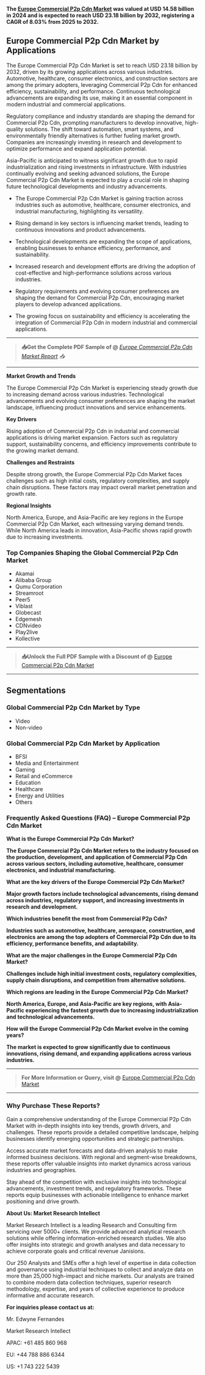 <p><strong>The <a href="https://www.marketresearchintellect.com/download-sample/?rid=412749&amp;utm_source=Pulse-April-Europe&amp;utm_medium=852">Europe Commercial P2p Cdn Market</a> was valued at USD 14.58 billion in 2024 and is expected to reach USD 23.18 billion by 2032, registering a CAGR of 8.03% from 2025 to 2032.</strong></p><h2>Europe Commercial P2p Cdn Market by Applications&nbsp;</h2><p><p>The Europe Commercial P2p Cdn Market is set to reach USD 23.18 billion by 2032, driven by its growing applications across various industries. Automotive, healthcare, consumer electronics, and construction sectors are among the primary adopters, leveraging Commercial P2p Cdn for enhanced efficiency, sustainability, and performance. Continuous technological advancements are expanding its use, making it an essential component in modern industrial and commercial applications.</p><p>Regulatory compliance and industry standards are shaping the demand for Commercial P2p Cdn, prompting manufacturers to develop innovative, high-quality solutions. The shift toward automation, smart systems, and environmentally friendly alternatives is further fueling market growth. Companies are increasingly investing in research and development to optimize performance and expand application potential.</p><p>Asia-Pacific is anticipated to witness significant growth due to rapid industrialization and rising investments in infrastructure. With industries continually evolving and seeking advanced solutions, the Europe Commercial P2p Cdn Market is expected to play a crucial role in shaping future technological developments and industry advancements.</p></p><ul><li><p>The Europe Commercial P2p Cdn Market is gaining traction across industries such as automotive, healthcare, consumer electronics, and industrial manufacturing, highlighting its versatility.</p></li><li><p>Rising demand in key sectors is influencing market trends, leading to continuous innovations and product advancements.</p></li><li><p>Technological developments are expanding the scope of applications, enabling businesses to enhance efficiency, performance, and sustainability.</p></li><li><p>Increased research and development efforts are driving the adoption of cost-effective and high-performance solutions across various industries.</p></li><li><p>Regulatory requirements and evolving consumer preferences are shaping the demand for Commercial P2p Cdn, encouraging market players to develop advanced applications.</p></li><li><p>The growing focus on sustainability and efficiency is accelerating the integration of Commercial P2p Cdn in modern industrial and commercial applications.</p></li></ul><hr /><blockquote><p><strong><span class="font-[700]">📥Get the Complete PDF Sample of @ </span></strong><em><span class="font-[700]"><a href="https://www.marketresearchintellect.com/download-sample/?rid=412749&amp;utm_source=Pulse-April-Europe&amp;utm_medium=852" target="_blank" data-tracking-control-name="article-ssr-frontend-pulse_little-text-block" data-tracking-will-navigate="" data-test-link="">Europe Commercial P2p Cdn Market Report</a>&nbsp;📥</span></em></p></blockquote><hr /><p class="" data-start="77" data-end="360"><strong data-start="77" data-end="105">Market Growth and Trends</strong></p><p class="" data-start="77" data-end="360">The Europe Commercial P2p Cdn Market is experiencing steady growth due to increasing demand across various industries. Technological advancements and evolving consumer preferences are shaping the market landscape, influencing product innovations and service enhancements.</p><p class="" data-start="362" data-end="606"><strong data-start="362" data-end="377">Key Drivers</strong></p><p class="" data-start="362" data-end="606">Rising adoption of Commercial P2p Cdn in industrial and commercial applications is driving market expansion. Factors such as regulatory support, sustainability concerns, and efficiency improvements contribute to the growing market demand.</p><p class="" data-start="608" data-end="849"><strong data-start="608" data-end="637">Challenges and Restraints</strong></p><p class="" data-start="608" data-end="849">Despite strong growth, the Europe Commercial P2p Cdn Market faces challenges such as high initial costs, regulatory complexities, and supply chain disruptions. These factors may impact overall market penetration and growth rate.</p><p class="" data-start="851" data-end="1095"><strong data-start="851" data-end="872">Regional Insights</strong></p><p class="" data-start="851" data-end="1095">North America, Europe, and Asia-Pacific are key regions in the Europe Commercial P2p Cdn Market, each witnessing varying demand trends. While North America leads in innovation, Asia-Pacific shows rapid growth due to increasing investments.</p><p><h3>Top Companies Shaping the Global Commercial P2p Cdn Market </h3><ul><li>Akamai</li><li>Alibaba Group</li><li>Qumu Corporation</li><li>Streamroot</li><li>Peer5</li><li>Viblast</li><li>Globecast</li><li>Edgemesh</li><li>CDNvideo</li><li>Play2live</li><li>Kollective</li></ul></p><hr /><blockquote><p><strong>📥Unlock the Full PDF Sample with a Discount of @</strong> <a href="https://www.marketresearchintellect.com/ask-for-discount/?rid=412749&amp;utm_source=Pulse-April-Europe&amp;utm_medium=852">Europe Commercial P2p Cdn Market</a></p></blockquote><hr /><p><h2>Segmentations</h2><h3>Global Commercial P2p Cdn Market by Type</h3><ul><li>Video</li><li>Non-video</li></ul><h3>Global Commercial P2p Cdn Market by Application</h3><ul><li>BFSI</li><li>Media and Entertainment</li><li>Gaming</li><li>Retail and eCommerce</li><li>Education</li><li>Healthcare</li><li>Energy and Utilities</li><li>Others</li></ul></p><h3><strong>Frequently Asked Questions (FAQ) &ndash; Europe Commercial P2p Cdn Market</strong></h3><p><strong>What is the Europe Commercial P2p Cdn Market?</strong></p><p><strong>The Europe Commercial P2p Cdn Market refers to the industry focused on the production, development, and application of Commercial P2p Cdn across various sectors, including automotive, healthcare, consumer electronics, and industrial manufacturing.</strong></p><p><strong>What are the key drivers of the Europe Commercial P2p Cdn Market?</strong></p><p><strong>Major growth factors include technological advancements, rising demand across industries, regulatory support, and increasing investments in research and development.</strong></p><p><strong>Which industries benefit the most from Commercial P2p Cdn?</strong></p><p><strong>Industries such as automotive, healthcare, aerospace, construction, and electronics are among the top adopters of Commercial P2p Cdn due to its efficiency, performance benefits, and adaptability.</strong></p><p><strong>What are the major challenges in the Europe Commercial P2p Cdn Market?</strong></p><p><strong>Challenges include high initial investment costs, regulatory complexities, supply chain disruptions, and competition from alternative solutions.</strong></p><p><strong>Which regions are leading in the Europe Commercial P2p Cdn Market?</strong></p><p><strong>North America, Europe, and Asia-Pacific are key regions, with Asia-Pacific experiencing the fastest growth due to increasing industrialization and technological advancements.</strong></p><p><strong>How will the Europe Commercial P2p Cdn Market evolve in the coming years?</strong></p><p><strong>The market is expected to grow significantly due to continuous innovations, rising demand, and expanding applications across various industries.</strong></p><hr /><blockquote><p><span class="font-[700]"><strong>For More Information or Query, visit&nbsp;@</strong>&nbsp;</span><span class="font-[700]"><a href="https://www.marketresearchintellect.com/product/global-commercial-p2p-cdn-market-size-and-forecast/?utm_source=Linkedin&utm_medium=852" target="_blank" data-tracking-control-name="article-ssr-frontend-pulse_little-text-block" data-tracking-will-navigate="" data-test-link="">Europe Commercial P2p Cdn Market</a></span></p></blockquote><hr /><h3><strong data-start="0" data-end="31">Why Purchase These Reports?</strong></h3><p class="" data-start="35" data-end="297">Gain a comprehensive understanding of the Europe Commercial P2p Cdn Market with in-depth insights into key trends, growth drivers, and challenges. These reports provide a detailed competitive landscape, helping businesses identify emerging opportunities and strategic partnerships.</p><p class="" data-start="299" data-end="540">Access accurate market forecasts and data-driven analysis to make informed business decisions. With regional and segment-wise breakdowns, these reports offer valuable insights into market dynamics across various industries and geographies.</p><p class="" data-start="542" data-end="784">Stay ahead of the competition with exclusive insights into technological advancements, investment trends, and regulatory frameworks. These reports equip businesses with actionable intelligence to enhance market positioning and drive growth.</p><p><strong><span class="font-[700]">About Us: Market Research Intellect</span></strong></p><p><span class="">Market Research Intellect is a leading Research and Consulting firm servicing over 5000+ clients. We provide advanced analytical research solutions while offering information-enriched research studies.&nbsp;</span>We also offer insights into strategic and growth analyses and data necessary to achieve corporate goals and critical revenue Janisions.</p><p><span class="">Our 250 Analysts and SMEs offer a high level of expertise in data collection and governance using industrial techniques to collect and analyze data on more than 25,000 high-impact and niche markets. Our analysts are trained to combine modern data collection techniques, superior research methodology, expertise, and years of collective experience to produce informative and accurate research.</span></p><p><strong>For inquiries please contact us at:</strong></p><p>Mr. Edwyne Fernandes</p><p>Market Research Intellect</p><p>APAC: +61 485 860 968</p><p>EU: +44 788 886 6344</p><p>US: +1 743 222 5439</p>